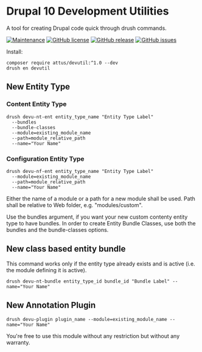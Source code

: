 # Drupal 10 Development Utilities

A tool for creating Drupal code quick through drush commands.

[![Maintenance](https://img.shields.io/badge/Maintained%3F-yes-green.svg)](https://GitHub.com/attus74/devutil/graphs/commit-activity)
[![GitHub license](https://img.shields.io/github/license/attus74/devutil.svg)](https://github.com/attus74/devutil/blob/master/LICENSE)
[![GitHub release](https://img.shields.io/github/release/attus74/devutil.svg)](https://GitHub.com/attus74/devutil/releases/)
[![GitHub issues](https://img.shields.io/github/issues/attus74/devutil.svg)](https://GitHub.com/attus74/devutil/issues/)


Install: 
```
composer require attus/devutil:^1.0 --dev
drush en devutil
```

## New Entity Type

### Content Entity Type
```
drush devu-nt-ent entity_type_name "Entity Type Label" 
  --bundles 
  --bundle-classes 
  --module=existing_module_name 
  --path=module_relative_path 
  --name="Your Name"
```
### Configuration Entity Type
```
drush devu-nf-ent entity_type_name "Entity Type Label" 
  --module=existing_module_name 
  --path=module_relative_path 
  --name="Your Name"
```
Either the name of a module or a path for a new module shall be used. Path shall be relative to Web folder, e.g. "modules/custom".

Use the bundles argument, if you want your new custom contenty entity type to have bundles. In order to create
Entity Bundle Classes, use both the bundles and the bundle-classes options.

## New class based entity bundle
This command works only if the entity type already exists and is active (i.e. the module defining it is active).
```
drush devu-nt-bundle entity_type_id bundle_id "Bundle Label" --name="Your Name"
```

## New Annotation Plugin
```
drush devu-plugin plugin_name --module=existing_module_name --name="Your Name"
```
You're free to use this module without any restriction but without any warranty.